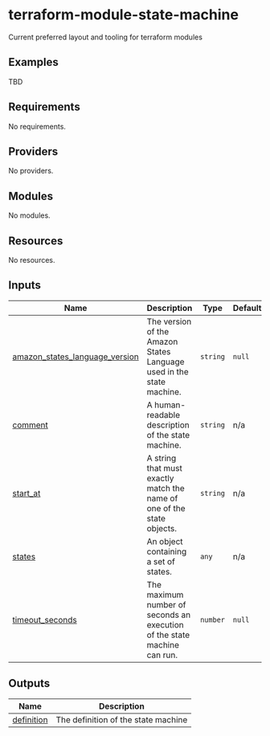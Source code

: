 # terraform-module-state-machine
Current preferred layout and tooling for terraform modules

## Examples

TBD

<!-- BEGIN_TF_DOCS -->
## Requirements

No requirements.

## Providers

No providers.

## Modules

No modules.

## Resources

No resources.

## Inputs

| Name | Description | Type | Default | Required |
|------|-------------|------|---------|:--------:|
| <a name="input_amazon_states_language_version"></a> [amazon\_states\_language\_version](#input\_amazon\_states\_language\_version) | The version of the Amazon States Language used in the state machine. | `string` | `null` | no |
| <a name="input_comment"></a> [comment](#input\_comment) | A human-readable description of the state machine. | `string` | n/a | yes |
| <a name="input_start_at"></a> [start\_at](#input\_start\_at) | A string that must exactly match the name of one of the state objects. | `string` | n/a | yes |
| <a name="input_states"></a> [states](#input\_states) | An object containing a set of states. | `any` | n/a | yes |
| <a name="input_timeout_seconds"></a> [timeout\_seconds](#input\_timeout\_seconds) | The maximum number of seconds an execution of the state machine can run. | `number` | `null` | no |

## Outputs

| Name | Description |
|------|-------------|
| <a name="output_definition"></a> [definition](#output\_definition) | The definition of the state machine |
<!-- END_TF_DOCS -->
